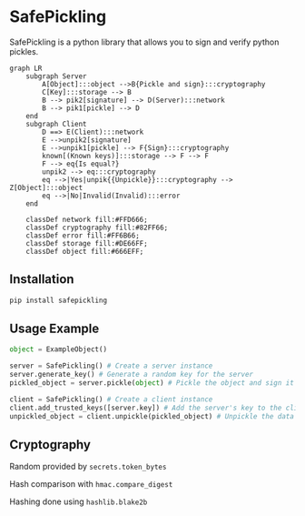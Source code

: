 # SafePickling

SafePickling is a python library that allows you to sign and verify python pickles.

```mermaid
graph LR
    subgraph Server
        A[Object]:::object -->B{Pickle and sign}:::cryptography
        C[Key]:::storage --> B
        B --> pik2[signature] --> D(Server):::network
        B --> pik1[pickle] --> D
    end
    subgraph Client
        D ==> E(Client):::network
        E -->unpik2[signature]
        E -->unpik1[pickle] --> F{Sign}:::cryptography
        known[(Known keys)]:::storage --> F --> F
        F --> eq{Is equal?}
        unpik2 --> eq:::cryptography
        eq -->|Yes|unpik{{Unpickle}}:::cryptography --> Z[Object]:::object
        eq -->|No|Invalid(Invalid):::error
    end

    classDef network fill:#FFD666;
    classDef cryptography fill:#82FF66;
    classDef error fill:#FF6B66;
    classDef storage fill:#DE66FF;
    classDef object fill:#666EFF;
```

## Installation

```sh
pip install safepickling
```

## Usage Example

```python
object = ExampleObject()

server = SafePickling() # Create a server instance
server.generate_key() # Generate a random key for the server
pickled_object = server.pickle(object) # Pickle the object and sign it
```
```python
client = SafePickling() # Create a client instance
client.add_trusted_keys([server.key]) # Add the server's key to the client's trusted keys
unpickled_object = client.unpickle(pickled_object) # Unpickle the data while verifying it's signature with the server's key
```

## Cryptography

Random provided by `secrets.token_bytes`

Hash comparison with `hmac.compare_digest`

Hashing done using `hashlib.blake2b`
